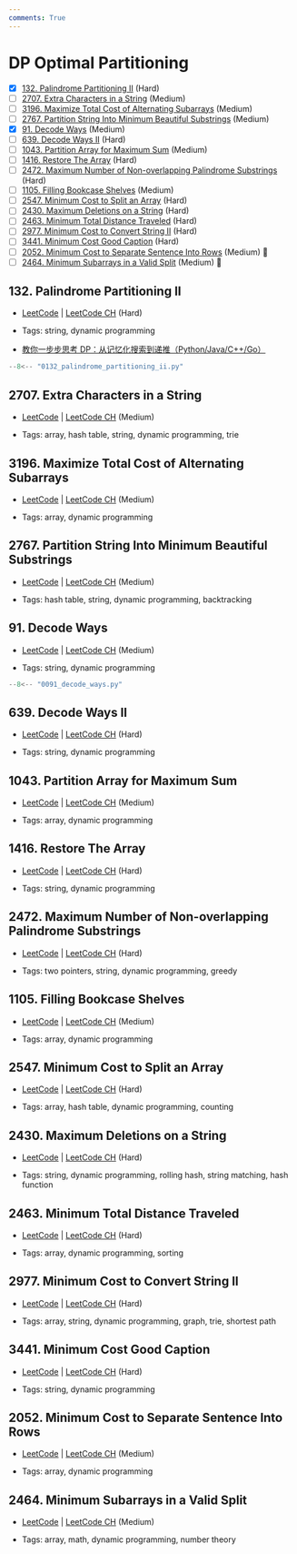 ```yaml
---
comments: True
---
```


# DP Optimal Partitioning

- [x] [132. Palindrome Partitioning II](https://leetcode.cn/problems/palindrome-partitioning-ii/) (Hard)
- [ ] [2707. Extra Characters in a String](https://leetcode.cn/problems/extra-characters-in-a-string/) (Medium)
- [ ] [3196. Maximize Total Cost of Alternating Subarrays](https://leetcode.cn/problems/maximize-total-cost-of-alternating-subarrays/) (Medium)
- [ ] [2767. Partition String Into Minimum Beautiful Substrings](https://leetcode.cn/problems/partition-string-into-minimum-beautiful-substrings/) (Medium)
- [x] [91. Decode Ways](https://leetcode.cn/problems/decode-ways/) (Medium)
- [ ] [639. Decode Ways II](https://leetcode.cn/problems/decode-ways-ii/) (Hard)
- [ ] [1043. Partition Array for Maximum Sum](https://leetcode.cn/problems/partition-array-for-maximum-sum/) (Medium)
- [ ] [1416. Restore The Array](https://leetcode.cn/problems/restore-the-array/) (Hard)
- [ ] [2472. Maximum Number of Non-overlapping Palindrome Substrings](https://leetcode.cn/problems/maximum-number-of-non-overlapping-palindrome-substrings/) (Hard)
- [ ] [1105. Filling Bookcase Shelves](https://leetcode.cn/problems/filling-bookcase-shelves/) (Medium)
- [ ] [2547. Minimum Cost to Split an Array](https://leetcode.cn/problems/minimum-cost-to-split-an-array/) (Hard)
- [ ] [2430. Maximum Deletions on a String](https://leetcode.cn/problems/maximum-deletions-on-a-string/) (Hard)
- [ ] [2463. Minimum Total Distance Traveled](https://leetcode.cn/problems/minimum-total-distance-traveled/) (Hard)
- [ ] [2977. Minimum Cost to Convert String II](https://leetcode.cn/problems/minimum-cost-to-convert-string-ii/) (Hard)
- [ ] [3441. Minimum Cost Good Caption](https://leetcode.cn/problems/minimum-cost-good-caption/) (Hard)
- [ ] [2052. Minimum Cost to Separate Sentence Into Rows](https://leetcode.cn/problems/minimum-cost-to-separate-sentence-into-rows/) (Medium) 👑
- [ ] [2464. Minimum Subarrays in a Valid Split](https://leetcode.cn/problems/minimum-subarrays-in-a-valid-split/) (Medium) 👑

## 132. Palindrome Partitioning II

-   [LeetCode](https://leetcode.com/problems/palindrome-partitioning-ii/) | [LeetCode CH](https://leetcode.cn/problems/palindrome-partitioning-ii/) (Hard)

-   Tags: string, dynamic programming
- [教你一步步思考 DP：从记忆化搜索到递推（Python/Java/C++/Go）](https://leetcode.cn/problems/palindrome-partitioning-ii/solutions/3588633/jiao-ni-yi-bu-bu-si-kao-dpcong-ji-yi-hua-bnlb)

```python title="132. Palindrome Partitioning II - Python Solution"
--8<-- "0132_palindrome_partitioning_ii.py"
```

## 2707. Extra Characters in a String

-   [LeetCode](https://leetcode.com/problems/extra-characters-in-a-string/) | [LeetCode CH](https://leetcode.cn/problems/extra-characters-in-a-string/) (Medium)

-   Tags: array, hash table, string, dynamic programming, trie

## 3196. Maximize Total Cost of Alternating Subarrays

-   [LeetCode](https://leetcode.com/problems/maximize-total-cost-of-alternating-subarrays/) | [LeetCode CH](https://leetcode.cn/problems/maximize-total-cost-of-alternating-subarrays/) (Medium)

-   Tags: array, dynamic programming

## 2767. Partition String Into Minimum Beautiful Substrings

-   [LeetCode](https://leetcode.com/problems/partition-string-into-minimum-beautiful-substrings/) | [LeetCode CH](https://leetcode.cn/problems/partition-string-into-minimum-beautiful-substrings/) (Medium)

-   Tags: hash table, string, dynamic programming, backtracking

## 91. Decode Ways

-   [LeetCode](https://leetcode.com/problems/decode-ways/) | [LeetCode CH](https://leetcode.cn/problems/decode-ways/) (Medium)

-   Tags: string, dynamic programming

```python title="91. Decode Ways - Python Solution"
--8<-- "0091_decode_ways.py"
```

## 639. Decode Ways II

-   [LeetCode](https://leetcode.com/problems/decode-ways-ii/) | [LeetCode CH](https://leetcode.cn/problems/decode-ways-ii/) (Hard)

-   Tags: string, dynamic programming

## 1043. Partition Array for Maximum Sum

-   [LeetCode](https://leetcode.com/problems/partition-array-for-maximum-sum/) | [LeetCode CH](https://leetcode.cn/problems/partition-array-for-maximum-sum/) (Medium)

-   Tags: array, dynamic programming

## 1416. Restore The Array

-   [LeetCode](https://leetcode.com/problems/restore-the-array/) | [LeetCode CH](https://leetcode.cn/problems/restore-the-array/) (Hard)

-   Tags: string, dynamic programming

## 2472. Maximum Number of Non-overlapping Palindrome Substrings

-   [LeetCode](https://leetcode.com/problems/maximum-number-of-non-overlapping-palindrome-substrings/) | [LeetCode CH](https://leetcode.cn/problems/maximum-number-of-non-overlapping-palindrome-substrings/) (Hard)

-   Tags: two pointers, string, dynamic programming, greedy

## 1105. Filling Bookcase Shelves

-   [LeetCode](https://leetcode.com/problems/filling-bookcase-shelves/) | [LeetCode CH](https://leetcode.cn/problems/filling-bookcase-shelves/) (Medium)

-   Tags: array, dynamic programming

## 2547. Minimum Cost to Split an Array

-   [LeetCode](https://leetcode.com/problems/minimum-cost-to-split-an-array/) | [LeetCode CH](https://leetcode.cn/problems/minimum-cost-to-split-an-array/) (Hard)

-   Tags: array, hash table, dynamic programming, counting

## 2430. Maximum Deletions on a String

-   [LeetCode](https://leetcode.com/problems/maximum-deletions-on-a-string/) | [LeetCode CH](https://leetcode.cn/problems/maximum-deletions-on-a-string/) (Hard)

-   Tags: string, dynamic programming, rolling hash, string matching, hash function

## 2463. Minimum Total Distance Traveled

-   [LeetCode](https://leetcode.com/problems/minimum-total-distance-traveled/) | [LeetCode CH](https://leetcode.cn/problems/minimum-total-distance-traveled/) (Hard)

-   Tags: array, dynamic programming, sorting

## 2977. Minimum Cost to Convert String II

-   [LeetCode](https://leetcode.com/problems/minimum-cost-to-convert-string-ii/) | [LeetCode CH](https://leetcode.cn/problems/minimum-cost-to-convert-string-ii/) (Hard)

-   Tags: array, string, dynamic programming, graph, trie, shortest path

## 3441. Minimum Cost Good Caption

-   [LeetCode](https://leetcode.com/problems/minimum-cost-good-caption/) | [LeetCode CH](https://leetcode.cn/problems/minimum-cost-good-caption/) (Hard)

-   Tags: string, dynamic programming

## 2052. Minimum Cost to Separate Sentence Into Rows

-   [LeetCode](https://leetcode.com/problems/minimum-cost-to-separate-sentence-into-rows/) | [LeetCode CH](https://leetcode.cn/problems/minimum-cost-to-separate-sentence-into-rows/) (Medium)

-   Tags: array, dynamic programming

## 2464. Minimum Subarrays in a Valid Split

-   [LeetCode](https://leetcode.com/problems/minimum-subarrays-in-a-valid-split/) | [LeetCode CH](https://leetcode.cn/problems/minimum-subarrays-in-a-valid-split/) (Medium)

-   Tags: array, math, dynamic programming, number theory
